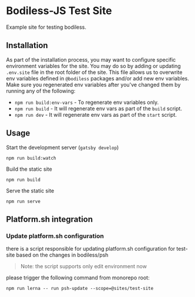# Bodiless-JS Test Site

Example site for testing bodiless.

## Installation

As part of the installation process, you may want to configure specific environment variables for the site. You may do so by adding or updating `.env.site` file in the root folder of the site. This file allows us to overwrite env variables defined in `@bodiless` packages and/or add new env variables. Make sure you regenerated env variables after you've changed them by running any of the following:

* `npm run build:env-vars` - To regenerate env variables only.
* `npm run build` - It will regenerate env vars as part of the `build` script.
* `npm run dev` - It will regenerate env vars as part of the `start` script.

## Usage

Start the development server (`gatsby develop`)
```
npm run build:watch
```

Build the static site
```
npm run build
```

Serve the static site
```
npm run serve
```

## Platform.sh integration

### Update platform.sh configuration

there is a script responsible for updating platform.sh configuration for test-site based on the changes in bodiless/psh

> Note: the script supports only edit environment now

please trigger the following command from monorepo root:

`npm run lerna -- run psh-update --scope=@sites/test-site`

